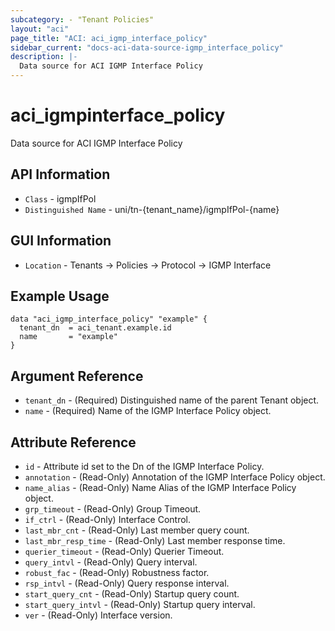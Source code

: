 ```yaml
---
subcategory: - "Tenant Policies"
layout: "aci"
page_title: "ACI: aci_igmp_interface_policy"
sidebar_current: "docs-aci-data-source-igmp_interface_policy"
description: |-
  Data source for ACI IGMP Interface Policy
---
```


# aci_igmpinterface_policy #

Data source for ACI IGMP Interface Policy

## API Information ##

* `Class` - igmpIfPol
* `Distinguished Name` - uni/tn-{tenant_name}/igmpIfPol-{name}

## GUI Information ##

* `Location` - Tenants -> Policies -> Protocol -> IGMP Interface

## Example Usage ##

```hcl
data "aci_igmp_interface_policy" "example" {
  tenant_dn  = aci_tenant.example.id
  name       = "example"
}
```

## Argument Reference ##

* `tenant_dn` - (Required) Distinguished name of the parent Tenant object.
* `name` - (Required) Name of the IGMP Interface Policy object.

## Attribute Reference ##
* `id` - Attribute id set to the Dn of the IGMP Interface Policy.
* `annotation` - (Read-Only) Annotation of the IGMP Interface Policy object.
* `name_alias` - (Read-Only) Name Alias of the IGMP Interface Policy object.
* `grp_timeout` - (Read-Only) Group Timeout.
* `if_ctrl` - (Read-Only) Interface Control.
* `last_mbr_cnt` - (Read-Only) Last member query count.
* `last_mbr_resp_time` - (Read-Only) Last member response time.
* `querier_timeout` - (Read-Only) Querier Timeout. 
* `query_intvl` - (Read-Only) Query interval.
* `robust_fac` - (Read-Only) Robustness factor.
* `rsp_intvl` - (Read-Only) Query response interval.
* `start_query_cnt` - (Read-Only) Startup query count.
* `start_query_intvl` - (Read-Only) Startup query interval.
* `ver` - (Read-Only) Interface version.
